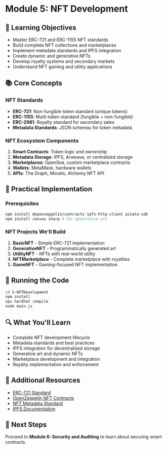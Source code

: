 # Module 5: NFT Development

## 🎯 Learning Objectives
- Master ERC-721 and ERC-1155 NFT standards
- Build complete NFT collections and marketplaces
- Implement metadata standards and IPFS integration
- Create dynamic and generative NFTs
- Develop royalty systems and secondary markets
- Understand NFT gaming and utility applications

## 📚 Core Concepts

### NFT Standards
- **ERC-721**: Non-fungible token standard (unique tokens)
- **ERC-1155**: Multi-token standard (fungible + non-fungible)
- **ERC-2981**: Royalty standard for secondary sales
- **Metadata Standards**: JSON schemas for token metadata

### NFT Ecosystem Components
1. **Smart Contracts**: Token logic and ownership
2. **Metadata Storage**: IPFS, Arweave, or centralized storage
3. **Marketplaces**: OpenSea, custom marketplace contracts
4. **Wallets**: MetaMask, hardware wallets
5. **APIs**: The Graph, Moralis, Alchemy NFT API

## 🔧 Practical Implementation

### Prerequisites
```bash
npm install @openzeppelin/contracts ipfs-http-client pinata-sdk
npm install canvas sharp # For generative art
```

### NFT Projects We'll Build
1. **BasicNFT** - Simple ERC-721 implementation
2. **GenerativeNFT** - Programmatically generated art
3. **UtilityNFT** - NFTs with real-world utility
4. **NFTMarketplace** - Complete marketplace with royalties
5. **GameNFT** - Gaming-focused NFT implementation

## 🚀 Running the Code

```bash
cd 5-NFTDevelopment
npm install
npx hardhat compile
node main.js
```

## 🔍 What You'll Learn
- Complete NFT development lifecycle
- Metadata standards and best practices
- IPFS integration for decentralized storage
- Generative art and dynamic NFTs
- Marketplace development and integration
- Royalty implementation and enforcement

## 📖 Additional Resources
- [ERC-721 Standard](https://eips.ethereum.org/EIPS/eip-721)
- [OpenZeppelin NFT Contracts](https://docs.openzeppelin.com/contracts/4.x/erc721)
- [NFT Metadata Standard](https://docs.opensea.io/docs/metadata-standards)
- [IPFS Documentation](https://docs.ipfs.io/)

## 🔗 Next Steps
Proceed to **Module 6: Security and Auditing** to learn about securing smart contracts.
